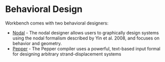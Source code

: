 Behavioral Design
=================

Workbench comes with two behavioral designers:

-	[Nodal](nodal) - The nodal designer allows users to graphically design systems using the nodal formalism described by Yin et al. 2008, and focuses on behavior and geometry.
-	[Pepper](pepper) - The Pepper compiler uses a powerful, text-based input formal for designing arbitrary strand-displacement systems  
